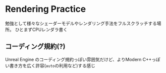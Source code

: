 # Rendering Practice

勉強として様々なシェーダーモデルやレンダリング手法をフルスクラッチする場所。
ひとまずCPUレンダラ書く

## コーディング規約(?)
Unreal Engine のコーディング規約っぽい雰囲気だけど、よりModern C++っぽい書き方を広く許容(`auto`の利用など)する感じ